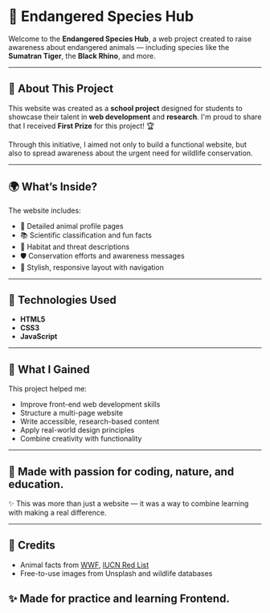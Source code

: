 # 🐾 Endangered Species Hub

Welcome to the **Endangered Species Hub**, a web project created to raise awareness about endangered animals — including species like the **Sumatran Tiger**, the **Black Rhino**, and more.

---

## 🏫 About This Project

This website was created as a **school project** designed for students to showcase their talent in **web development** and **research**. I'm proud to share that I received **First Prize** for this project! 🏆

Through this initiative, I aimed not only to build a functional website, but also to spread awareness about the urgent need for wildlife conservation.

---

## 🌍 What’s Inside?

The website includes:

- 🐯 Detailed animal profile pages  
- 📚 Scientific classification and fun facts  
- 🌳 Habitat and threat descriptions  
- 🛡️ Conservation efforts and awareness messages  
- 🎨 Stylish, responsive layout with navigation

---

## 🚀 Technologies Used

- **HTML5**
- **CSS3**
- **JavaScript**

---

## 🧠 What I Gained

This project helped me:

- Improve front-end web development skills  
- Structure a multi-page website  
- Write accessible, research-based content  
- Apply real-world design principles  
- Combine creativity with functionality

---

## 📝 Made with passion for coding, nature, and education.  
✨ This was more than just a website — it was a way to combine learning with making a real difference.

---

## 🙌 Credits

- Animal facts from [WWF](https://www.worldwildlife.org/), [IUCN Red List](https://www.iucnredlist.org/)  
- Free-to-use images from Unsplash and wildlife databases

## ✨ Made for practice and learning Frontend.
